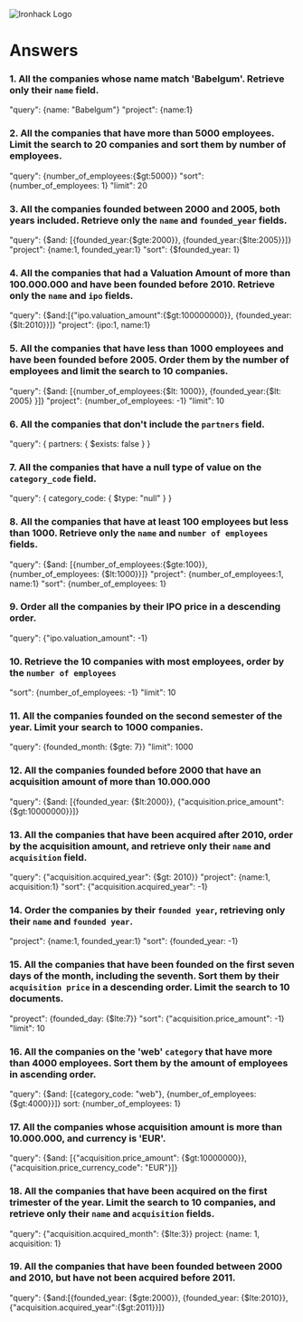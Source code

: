 ![Ironhack Logo](https://i.imgur.com/1QgrNNw.png)

# Answers

### 1. All the companies whose name match 'Babelgum'. Retrieve only their `name` field.

"query": {name: "Babelgum"}
"project": {name:1}

### 2. All the companies that have more than 5000 employees. Limit the search to 20 companies and sort them by **number of employees**.

"query": {number_of_employees:{$gt:5000}}
"sort": {number_of_employees: 1}
"limit":  20

### 3. All the companies founded between 2000 and 2005, both years included. Retrieve only the `name` and `founded_year` fields.

"query": {$and: [{founded_year:{$gte:2000}}, {founded_year:{$lte:2005}}]}
"project": {name:1, founded_year:1}
"sort":  {$founded_year: 1}

### 4. All the companies that had a Valuation Amount of more than 100.000.000 and have been founded before 2010. Retrieve only the `name` and `ipo` fields.

"query": {$and:[{"ipo.valuation_amount":{$gt:100000000}}, {founded_year: {$lt:2010}}]}
"project": {ipo:1, name:1}

### 5. All the companies that have less than 1000 employees and have been founded before 2005. Order them by the number of employees and limit the search to 10 companies.

"query": {$and: [{number_of_employees:{$lt: 1000}}, {founded_year:{$lt: 2005} }]}
"project": {number_of_employees: -1} 
"limit": 10

### 6. All the companies that don't include the `partners` field.

"query": { partners: { $exists: false } }

### 7. All the companies that have a null type of value on the `category_code` field.

"query": { category_code: { $type: "null" } }

### 8. All the companies that have at least 100 employees but less than 1000. Retrieve only the `name` and `number of employees` fields.

"query": {$and: [{number_of_employees:{$gte:100}}, {number_of_employees: {$lt:1000}}]}
"project": {number_of_employees:1, name:1}
"sort": {number_of_employees: 1}

### 9. Order all the companies by their IPO price in a descending order.

"query": {"ipo.valuation_amount": -1}

### 10. Retrieve the 10 companies with most employees, order by the `number of employees`

"sort": {number_of_employees: -1}
"limit": 10

### 11. All the companies founded on the second semester of the year. Limit your search to 1000 companies.

"query": {founded_month: {$gte: 7}}
"limit": 1000

### 12. All the companies founded before 2000 that have an acquisition amount of more than 10.000.000

"query": {$and: [{founded_year: {$lt:2000}}, {"acquisition.price_amount": {$gt:10000000}}]}


### 13. All the companies that have been acquired after 2010, order by the acquisition amount, and retrieve only their `name` and `acquisition` field.

"query": {"acquisition.acquired_year": {$gt: 2010}}
"project": {name:1, acquisition:1}
"sort": {"acquisition.acquired_year": -1} 

### 14. Order the companies by their `founded year`, retrieving only their `name` and `founded year`.

"project": {name:1, founded_year:1}
"sort": {founded_year: -1} 


### 15. All the companies that have been founded on the first seven days of the month, including the seventh. Sort them by their `acquisition price` in a descending order. Limit the search to 10 documents.

"proyect": {founded_day: {$lte:7}}
"sort": {"acquisition.price_amount": -1}
"limit": 10

### 16. All the companies on the 'web' `category` that have more than 4000 employees. Sort them by the amount of employees in ascending order.

"query": {$and: [{category_code: "web"}, {number_of_employees: {$gt:4000}}]}
sort: {number_of_employees: 1}

### 17. All the companies whose acquisition amount is more than 10.000.000, and currency is 'EUR'.

"query": {$and: [{"acquisition.price_amount": {$gt:10000000}}, {"acquisition.price_currency_code": "EUR"}]}

### 18. All the companies that have been acquired on the first trimester of the year. Limit the search to 10 companies, and retrieve only their `name` and `acquisition` fields.

"query": {"acquisition.acquired_month": {$lte:3}}
project: {name: 1, acquisition: 1}

### 19. All the companies that have been founded between 2000 and 2010, but have not been acquired before 2011.

"query": {$and:[{founded_year: {$gte:2000}}, {founded_year: {$lte:2010}}, {"acquisition.acquired_year":{$gt:2011}}]}
